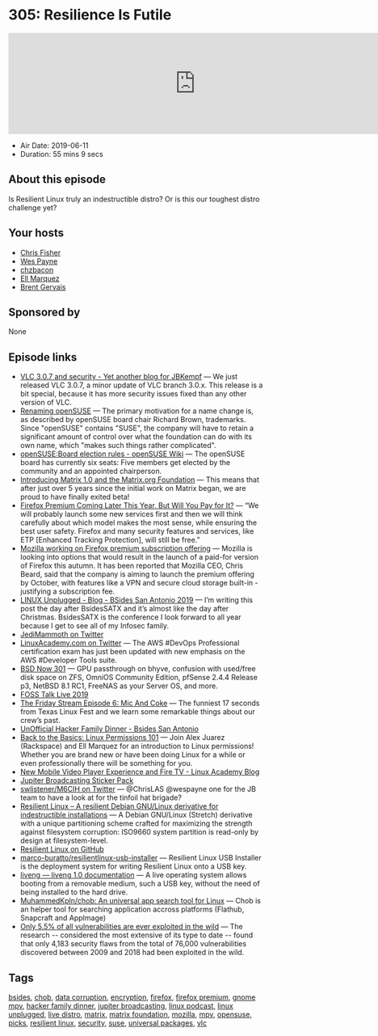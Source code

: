 # 305: Resilience Is Futile

<iframe src="https://player.fireside.fm/v2/RUkczH-V+rhsVNI8c?theme=dark" width="740" height="200" frameborder="0" scrolling="no"></iframe>

* Air Date: 2019-06-11
* Duration: 55 mins 9 secs

## About this episode

Is Resilient Linux truly an indestructible distro? Or is this our toughest distro challenge yet?

## Your hosts
* [Chris Fisher](https://linuxunplugged.com/hosts/chrislas)
* [Wes Payne](https://linuxunplugged.com/hosts/wes)
* [chzbacon](https://linuxunplugged.com/hosts/chzbacon)
* [Ell Marquez](https://linuxunplugged.com/hosts/ell)
* [Brent Gervais](https://linuxunplugged.com/guests/brentgervais)

## Sponsored by

None



## Episode links

  * [VLC 3.0.7 and security - Yet another blog for JBKempf](http://www.jbkempf.com/blog/post/2019/VLC-3.0.7-and-security "VLC 3.0.7 and security - Yet another blog for JBKempf") — We just released VLC 3.0.7, a minor update of VLC branch 3.0.x. This release is a bit special, because it has more security issues fixed than any other version of VLC.
  * [Renaming openSUSE](https://lwn.net/SubscriberLink/790298/e58eb6bc974e6ec3/ "Renaming openSUSE") — The primary motivation for a name change is, as described by openSUSE board chair Richard Brown, trademarks. Since "openSUSE" contains "SUSE", the company will have to retain a significant amount of control over what the foundation can do with its own name, which "makes such things rather complicated".
  * [openSUSE:Board election rules - openSUSE Wiki](https://en.opensuse.org/openSUSE:Board_election_rules "openSUSE:Board election rules - openSUSE Wiki") — The openSUSE board has currently six seats: Five members get elected by the community and an appointed chairperson. 
  * [Introducing Matrix 1.0 and the Matrix.org Foundation](https://matrix.org/blog/2019/06/11/introducing-matrix-1-0-and-the-matrix-org-foundation "Introducing Matrix 1.0 and the Matrix.org Foundation") — This means that after just over 5 years since the initial work on Matrix began, we are proud to have finally exited beta!
  * [Firefox Premium Coming Later This Year, But Will You Pay for It?](https://www.omgubuntu.co.uk/2019/06/firefox-premium-would-you-pay "Firefox Premium Coming Later This Year, But Will You Pay for It?") — “We will probably launch some new services first and then we will think carefully about which model makes the most sense, while ensuring the best user safety. Firefox and many security features and services, like ETP [Enhanced Tracking Protection], will still be free.”
  * [Mozilla working on Firefox premium subscription offering](https://hexus.net/business/news/internet/131597-mozilla-working-firefox-premium-subscription-offering/ "Mozilla working on Firefox premium subscription offering") — Mozilla is looking into options that would result in the launch of a paid-for version of Firefox this autumn. It has been reported that Mozilla CEO, Chris Beard, said that the company is aiming to launch the premium offering by October, with features like a VPN and secure cloud storage built-in - justifying a subscription fee. 
  * [LINUX Unplugged - Blog - BSides San Antonio 2019](https://linuxunplugged.com/articles/bsidessatx-2019 "LINUX Unplugged - Blog - BSides San Antonio 2019") — I’m writing this post the day after BsidesSATX and it’s almost like the day after Christmas. BsidesSATX is the conference I look forward to all year because I get to see all of my Infosec family.
  * [JediMammoth on Twitter](https://twitter.com/JediMammoth "JediMammoth on Twitter")
  * [LinuxAcademy.com on Twitter](https://twitter.com/linuxacademyCOM/status/1138424138501148673 "LinuxAcademy.com on Twitter") — The AWS #DevOps Professional certification exam has just been updated with new emphasis on the AWS #Developer Tools suite. 
  * [BSD Now 301](https://www.bsdnow.tv/301 "BSD Now 301") — GPU passthrough on bhyve, confusion with used/free disk space on ZFS, OmniOS Community Edition, pfSense 2.4.4 Release p3, NetBSD 8.1 RC1, FreeNAS as your Server OS, and more. 
  * [FOSS Talk Live 2019](https://fosstalk.com/foss-talk-live-2019 "FOSS Talk Live 2019")
  * [The Friday Stream Episode 6: Mic And Coke](https://fridaystream.com/6 "The Friday Stream Episode 6: Mic And Coke") — The funniest 17 seconds from Texas Linux Fest and we learn some remarkable things about our crew’s past. 
  * [UnOfficial Hacker Family Dinner - Bsides San Antonio](https://www.meetup.com/jupiterbroadcasting/events/261811112/ "UnOfficial Hacker Family Dinner - Bsides San Antonio")
  * [Back to the Basics: Linux Permissions 101](https://www.meetup.com/jupiterbroadcasting/events/261837591/ "Back to the Basics: Linux Permissions 101") — Join Alex Juarez (Rackspace) and Ell Marquez for an introduction to Linux permissions! Whether you are brand new or have been doing Linux for a while or even professionally there will be something for you. 
  * [New Mobile Video Player Experience and Fire TV - Linux Academy Blog](https://linuxacademy.com/blog/mobile/new-mobile-video-player-experience-and-fire-tv/ "New Mobile Video Player Experience and Fire TV - Linux Academy Blog")
  * [Jupiter Broadcasting Sticker Pack](https://t.me/addstickers/jbpackI "Jupiter Broadcasting Sticker Pack")
  * [swlistener/M6CIH on Twitter](https://twitter.com/swlistener/status/1138015436396802048 "swlistener/M6CIH on Twitter") — @ChrisLAS @wespayne one for the JB team to have a look at for the tinfoil hat brigade? 
  * [Resilient Linux – A resilient Debian GNU/Linux derivative for indestructible installations](https://www.resilientlinux.com/ "Resilient Linux – A resilient Debian GNU/Linux derivative for indestructible installations") — A Debian GNU/Linux (Stretch) derivative with a unique partitioning scheme crafted for maximizing the strength against filesystem corruption: ISO9660 system partition is read-only by design at filesystem-level. 
  * [Resilient Linux on GitHub](https://github.com/marco-buratto/resilientlinux "Resilient Linux on GitHub")
  * [marco-buratto/resilientlinux-usb-installer](https://github.com/marco-buratto/resilientlinux-usb-installer "marco-buratto/resilientlinux-usb-installer") — Resilient Linux USB Installer is the deployment system for writing Resilient Linux onto a USB key.
  * [liveng — liveng 1.0 documentation](https://liveng.readthedocs.io/en/latest/ "liveng — liveng 1.0 documentation") — A live operating system allows booting from a removable medium, such a USB key, without the need of being installed to the hard drive.
  * [MuhammedKpln/chob: An universal app search tool for Linux](https://github.com/MuhammedKpln/chob "MuhammedKpln/chob: An universal app search tool for Linux") — Chob is an helper tool for searching application accross platforms (Flathub, Snapcraft and AppImage)
  * [Only 5.5% of all vulnerabilities are ever exploited in the wild](https://www.zdnet.com/article/only-5-5-of-all-vulnerabilities-are-ever-exploited-in-the-wild/ "Only 5.5% of all vulnerabilities are ever exploited in the wild") — The research -- considered the most extensive of its type to date -- found that only 4,183 security flaws from the total of 76,000 vulnerabilities discovered between 2009 and 2018 had been exploited in the wild. 



## Tags

[bsides](https://linuxunplugged.com/tags/bsides), [chob](https://linuxunplugged.com/tags/chob), [data corruption](https://linuxunplugged.com/tags/data%20corruption), [encryption](https://linuxunplugged.com/tags/encryption), [firefox](https://linuxunplugged.com/tags/firefox), [firefox premium](https://linuxunplugged.com/tags/firefox%20premium), [gnome mpv](https://linuxunplugged.com/tags/gnome%20mpv), [hacker family dinner](https://linuxunplugged.com/tags/hacker%20family%20dinner), [jupiter broadcasting](https://linuxunplugged.com/tags/jupiter%20broadcasting), [linux podcast](https://linuxunplugged.com/tags/linux%20podcast), [linux unplugged](https://linuxunplugged.com/tags/linux%20unplugged), [live distro](https://linuxunplugged.com/tags/live%20distro), [matrix](https://linuxunplugged.com/tags/matrix), [matrix foundation](https://linuxunplugged.com/tags/matrix%20foundation), [mozilla](https://linuxunplugged.com/tags/mozilla), [mpv](https://linuxunplugged.com/tags/mpv), [opensuse](https://linuxunplugged.com/tags/opensuse), [picks](https://linuxunplugged.com/tags/picks), [resilient linux](https://linuxunplugged.com/tags/resilient%20linux), [security](https://linuxunplugged.com/tags/security), [suse](https://linuxunplugged.com/tags/suse), [universal packages](https://linuxunplugged.com/tags/universal%20packages), [vlc](https://linuxunplugged.com/tags/vlc)